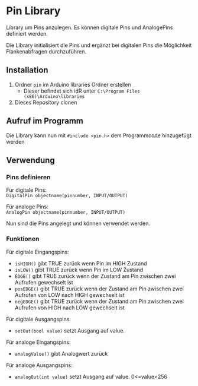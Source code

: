 # Pin Library
Library um Pins anzulegen. Es können digitale Pins und AnalogePins definiert werden. 

Die Library initialisiert die Pins und ergänzt bei digitalen Pins die Möglichkeit Flankenabfragen durchzuführen.

## Installation
1. Ordner `pin` im Arduino libraries Ordner erstellen
    - Dieser befindet sich idR unter `C:\Program Files (x86)\Arduino\libraries`
2. Dieses Repository clonen

## Aufruf im Programm
Die Library kann nun mit `#include <pin.h>` dem Programmcode hinzugefügt werden

## Verwendung
### Pins definieren
Für digitale Pins:<br>
`DigitalPin objectname(pinnumber, INPUT/OUTPUT)`

Für analoge Pins:<br>
`AnalogPin objectname(pinnumber, INPUT/OUTPUT)`

Nun sind die Pins angelegt und können verwendet werden.

### Funktionen
Für digitale Eingangspins:
- `isHIGH()` gibt TRUE zurück wenn Pin im HIGH Zustand
- `isLOW()` gibt TRUE zurück wenn Pin im LOW Zustand
- `EDGE()` gibt TRUE zurück wenn der Zustand am Pin zwischen zwei Aufrufen gewechselt ist
- `posEDGE()` gibt TRUE zurück wenn der Zustand am Pin zwischen zwei Aufrufen von LOW nach HIGH gewechselt ist
- `negEDGE()` gibt TRUE zurück wenn der Zustand am Pin zwischen zwei Aufrufen von HIGH nach LOW gewechselt ist

Für digitale Ausgangspins:
- `setOut(bool value)` setzt Ausgang auf value.

Für analoge Eingangspins:
- `analogValue()` gibt Analogwert zurück

Für analoge Ausgangspins:
- `analogOut(int value)` setzt Ausgang auf value. 0<=value<256